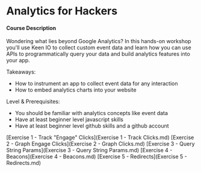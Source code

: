 Analytics for Hackers
=====================

#### Course Description

Wondering what lies beyond Google Analytics? In this hands-on workshop you'll use Keen IO to collect custom event data and learn how you can use APIs to programmatically query your data and build analytics features into your app. 

Takeaways:
- How to instrument an app to collect event data for any interaction
- How to embed analytics charts into your website

Level & Prerequisites: 
- You should be familiar with analytics concepts like event data
- Have at least beginner level javascript skills
- Have at least beginner level github skills and a github account

[Exercise 1 - Track "Engage" Clicks](Exercise 1 - Track Clicks.md)
[Exercise 2 - Graph Engage Clicks](Exercise 2 - Graph Clicks.md)
[Exercise 3 - Query String Params](Exercise 3 - Query String Params.md)
[Exercise 4 - Beacons](Exercise 4 - Beacons.md)
[Exercise 5 - Redirects](Exercise 5 - Redirects.md)







